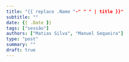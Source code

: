 ```yaml
---
title: "{{ replace .Name "-" " " | title }}"
subtitle: ""
date: {{ .Date }}
tags: ["sessão"]
authors: ["Matias Silva", "Manuel Sequeira"]
type: "post"
summary: ""
draft: true
---
```

